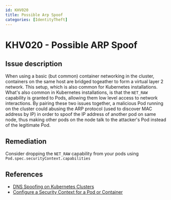 ```yaml
---
id: KHV020
title: Possible Arp Spoof
categories: [IdentityTheft]
---
```


# KHV020 - Possible ARP Spoof

## Issue description

When using a basic (but common) container networking in the cluster, containers on the same host are bridged togeather to form a virtual layer 2 network. This setup, which is also common for Kubernetes installations. What's also common in Kubernetes installations, is that the `NET_RAW` capability is granted to Pods, allowing them low level access to network interactions. By pairing these two issues together, a malicious Pod running on the cluster could abusing the ARP protocol (used to discover MAC address by IP) in order to spoof the IP address of another pod on same node, thus making other pods on the node talk to the attacker's Pod instead of the legitimate Pod.

## Remediation

Consider dropping the `NET_RAW` capability from your pods using `Pod.spec.securityContext.capabilities`

## References

- [DNS Spoofing on Kubernetes Clusters](https://blog.aquasec.com/dns-spoofing-kubernetes-clusters)
- [Configure a Security Context for a Pod or Container](https://kubernetes.io/docs/tasks/configure-pod-container/security-context/)
